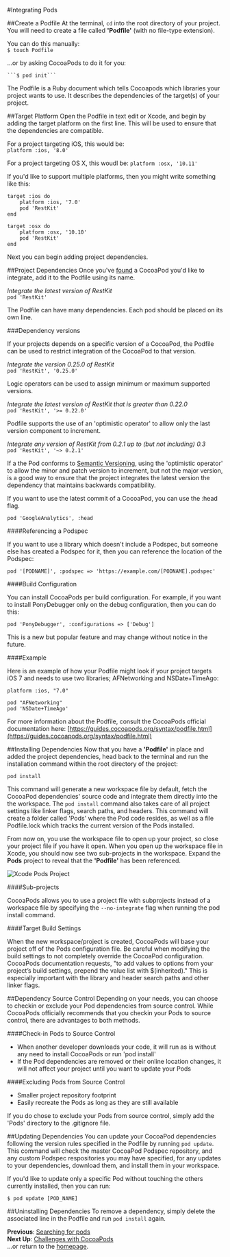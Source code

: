 #Integrating Pods

##Create a Podfile
At the terminal, <code>cd</code> into the root directory of your project. You will need to create a file called **'Podfile'** (with no file-type extension).  

You can do this manually:  
    ```$ touch Podfile```  

...or by asking CocoaPods to do it for you:  

    ```$ pod init```  

The Podfile is a Ruby document which tells Cocoapods which libraries your project wants to use. It describes the dependencies of the target(s) of your project.  

##Target Platform
Open the Podfile in text edit or Xcode, and begin by adding the target platform on the first line. This will be used to ensure that the dependencies are compatible.  

For a project targeting iOS, this would be:  
```platform :ios, '8.0'```

For a project targeting OS X, this woudl be:
```platform :osx, '10.11'```

If you'd like to support multiple platforms, then you might write something like this:

```
target :ios do
    platform :ios, '7.0'
    pod 'RestKit'
end

target :osx do
    platform :osx, '10.10'
    pod 'RestKit'
end
```

Next you can begin adding project dependencies.

##Project Dependencies
Once you've [found](searching-for-cocoapods.md) a CocoaPod you'd like to integrate, add it to the Podfile using its name.

*Integrate the latest version of RestKit*  
```pod 'RestKit'```  

The Podfile can have many dependencies. Each pod should be placed on its own line.

###Dependency versions

If your projects depends on a specific version of a CocoaPod, the Podfile can be used to restrict integration of the CocoaPod to that version.

*Integrate the version 0.25.0 of RestKit*  
```pod 'RestKit', '0.25.0'```

Logic operators can be used to assign minimum or maximum supported versions.

*Integrate the latest version of RestKit that is greater than 0.22.0*  
```pod 'RestKit', '>= 0.22.0'```  

Podfile supports the use of an 'optimistic operator' to allow only the last version component to increment.

*Integrate any version of RestKit from 0.2.1 up to (but not including) 0.3*  
```pod 'RestKit', '~> 0.2.1'```

If a the Pod conforms to [Semantic Versioning](https://github.com/mattbocosoft/presentation-gitflow-and-semanticversioning), using the 'optimistic operator' to allow the minor and patch version to increment, but not the major version, is a good way to ensure that the project integrates the latest version the dependency that maintains backwards compatibility.

If you want to use the latest commit of a CocoaPod, you can use the :head flag.

```pod 'GoogleAnalytics', :head```

####Referencing a Podspec

If you want to use a library which doesn't include a Podspec, but someone else has created a Podspec for it, then you can reference the location of the Podspec:  

```pod '[PODNAME]', :podspec => 'https://example.com/[PODNAME].podspec'```

####Build Configuration

You can install CocoaPods per build configuration. For example, if you want to install PonyDebugger only on the debug configuration, then you can do this:  

```pod 'PonyDebugger', :configurations => ['Debug']```

This is a new but popular feature and may change without notice in the future.

####Example

Here is an example of how your Podfile might look if your project targets iOS 7 and needs to use two libraries; AFNetworking and NSDate+TimeAgo:  

```
platform :ios, "7.0"

pod "AFNetworking"
pod 'NSDate+TimeAgo'
```  

For more information about the Podfile, consult the CocoaPods official documentation here: [https://guides.cocoapods.org/syntax/podfile.html](https://guides.cocoapods.org/syntax/podfile.html)  

##Installing Dependencies
Now that you have a **'Podfile'** in place and added the project dependencies, head back to the terminal and run the installation command within the root directory of the project:  

```pod install```

This command will generate a new workspace file by default, fetch the CocoaPod dependencies' source code and integrate them directly into the the workspace. The ```pod install``` command also takes care of all project settings like linker flags, search paths, and headers. This command will create a folder called 'Pods' where the Pod code resides, as well as a file Podfile.lock which tracks the current version of the Pods installed.

From now on, you use the workspace file to open up your project, so close your project file if you have it open. When you open up the workspace file in Xcode, you should now see two sub-projects in the workspace. Expand the **Pods** project to reveal that the **'Podfile'** has been referenced.

![Xcode Pods Project](images/Xcode-Pods-Project.png)

####Sub-projects

CocoaPods allows you to use a project file with subprojects instead of a workspace file by specifying the ```--no-integrate``` flag when running the pod install command.

####Target Build Settings

When the new workspace/project is created, CocoaPods will base your project off of the Pods configuration file. Be careful when modifying the build settings to not completely override the CocoaPod configuration. CocoaPods documentation requests, "to add values to options from your project’s build settings, prepend the value list with $(inherited)." This is especially important with the library and header search paths and other linker flags.

##Dependency Source Control
Depending on your needs, you can choose to checkin or exclude your Pod dependencies from source control. While CocoaPods officially recommends that you checkin your Pods to source control, there are advantages to both methods.

####Check-in Pods to Source Control
+ When another developer downloads your code, it will run as is without any need to install CocoaPods or run 'pod install'  
+ If the Pod dependencies are removed or their online location changes, it will not affect your project until you want to update your Pods  

####Excluding Pods from Source Control
+ Smaller project repository footprint
+ Easily recreate the Pods as long as they are still available

If you do chose to exclude your Pods from source control, simply add the 'Pods' directory to the .gitignore file.

##Updating Dependencies
You can update your CocoaPod dependencies following the version rules specified in the Podfile by running ```pod update```. This command will check the master CocoaPod Podspec repository, and any custom Podspec respositories you may have specified, for any updates to your dependencies, download them, and install them in your workspace.

If you'd like to update only a specific Pod without touching the others currently installed, then you can run:

```$ pod update [POD_NAME]```

##Uninstalling Dependencies
To remove a dependency, simply delete the associated line in the Podfile and run ```pod install``` again.

**Previous**: [Searching for pods](searching-for-cocoapods.md)  
**Next Up**: [Challenges with CocoaPods](cocoapod-challenges.md)  
...or return to the [homepage](README.md).
